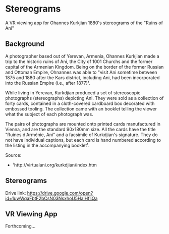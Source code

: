 # Stereograms
A VR viewing app for Ohannes Kurkjian 1880's stereograms of the "Ruins of Ani"

## Background
A photographer based out of Yerevan, Armenia, Ohannes Kurkjian made a trip to the historic ruins of Ani, the City of 1001 Churchs and the former capital of the Armenian Kingdom. Being on the border of the former Russian and Ottoman Empire, Ohnannes was able to "visit Ani sometime between 1875 and 1880 after the Kars district, including Ani, had been incorporated into the Russian Empire (i.e., after 1877)¹. 

While living in Yerevan, Kurkdjian produced a set of stereoscopic photographs (stereographs) depicting Ani. They were sold as a collection of forty cards, contained in a cloth-covered cardboard box decorated with embossed tooling. The collection came with an booklet telling the viewer what the subject of each photograph was.

The pairs of photographs are mounted onto printed cards manufactured in Vienna, and are the standard 90x180mm size. All the cards have the title "Ruines d'Arménie, Ani" and a facsimile of Kurkdjian's signature. They do not have individual captions, but each card is hand numbered according to the listing in the accompanying booklet¹.

Source:
- ¹http://virtualani.org/kurkdjian/index.htm

## Stereograms
Drive link: https://drive.google.com/open?id=1uwWqaFbtF2bCsN03NsxhoU5HaIHfliQa

## VR Viewing App
Forthcoming...
